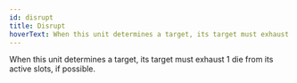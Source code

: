 ```yaml
---
id: disrupt
title: Disrupt
hoverText: When this unit determines a target, its target must exhaust 1 die from its active slots, if possible.
---
```


When this unit determines a target, its target must exhaust 1 die from its active slots, if possible.